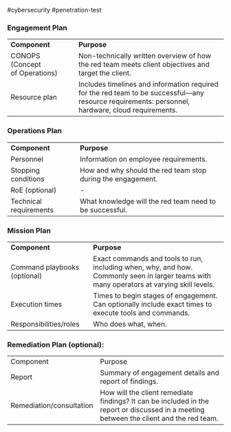#cybersecurity #penetration-test 

### Engagement Plan

|                                |                                                                                                                                                   |
| ------------------------------ | ------------------------------------------------------------------------------------------------------------------------------------------------- |
| **Component**                  | **Purpose**                                                                                                                                       |
| CONOPS (Concept of Operations) | Non-technically written overview of how the red team meets client objectives and target the client.                                               |
| Resource plan                  | Includes timelines and information required for the red team to be successful—any resource requirements: personnel, hardware, cloud requirements. |

### Operations Plan
|                        |                                                             |
| ---------------------- | ----------------------------------------------------------- |
| **Component**          | **Purpose**                                                 |
| Personnel              | Information on employee requirements.                       |
| Stopping conditions    | How and why should the red team stop during the engagement. |
| RoE (optional)         | -                                                           |
| Technical requirements | What knowledge will the red team need to be successful.     |


### Mission Plan
|   |   |
|---|---|
|**Component**|**Purpose**|
|Command playbooks (optional)|Exact commands and tools to run, including when, why, and how. Commonly seen in larger teams with many operators at varying skill levels.|
|Execution times|Times to begin stages of engagement. Can optionally include exact times to execute tools and commands.|
|Responsibilities/roles|Who does what, when.|


### Remediation Plan (optional):

|   |   |
|---|---|
|Component|Purpose|
|Report|Summary of engagement details and report of findings.|
|Remediation/consultation|How will the client remediate findings? It can be included in the report or discussed in a meeting between the client and the red team.|
